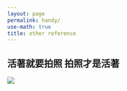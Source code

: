 ```yaml
---
layout: page
permalink: handy/
use-math: true
title: other reference
---
```


## 活著就要拍照 拍照才是活著 
<img src="{{site.url}}/image/10394595_720946837980924_827635948744878808_n.jpg">

